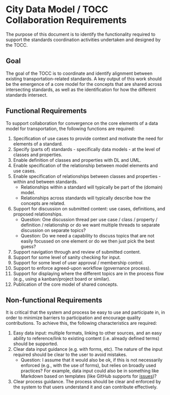 # City Data Model / TOCC Collaboration Requirements

The purpose of this document is to identify the functionality required to support the standards coordination activities undertaken and designed by the TOCC.

## Goal
The goal of the TOCC is to coordinate and identify alignment between existing transportation-related standards. A key output of this work should be the emergence of a core model for the concepts that are shared across intersecting standards, as well as the identification for how the different standards intersect.

## Functional Requirements
To support collaboration for convergence on the core elements of a data model for transportation, the following functions are required:
1. Specification of use cases to provide context and motivate the need for elements of a standard.
2. Specify (parts of) standards - specifically data models - at the level of classes and properties.
3. Enable definition of classes and properties with DL and UML.
4. Enable specification of the relationship between model elements and use cases. 
5. Enable specification of relationships between classes and properties - within and between standards.
   * Relationships within a standard will typically be part of the (domain) model.
   * Relationships across standards will typically describe how the concepts are related.
6. Support for discussion on submitted content: use cases, definitions, and proposed relationships.
   * Question: One discussion thread per use case / class / property / definition / relationship or do we want multiple threads to separate discussion on separate topics?
   * Question: Do we need a capability to discuss topics that are not easily focussed on one element or do we then just pick the best guess?
7. Support navigation through and review of submitted content.
8. Support for some level of sanity checking for input.
9. Support for some level of user approval / membership control.
10. Support to enforce agreed-upon workflow (governance process).
11. Support for displaying where the different topics are in the process flow (e.g., using a kanban/project board or similar).
12. Publication of the core model of shared concepts.

## Non-functional Requirements
It is critical that the system and process be easy to use and participate in, in order to minimize barriers to participation and encourage quality contributions. To achieve this, the following characteristics are required:
1. Easy data input: multiple formats, linking to other sources, and an easy ability to reference/link to existing content (i.e. already defined terms) should be supported.
2. Clear data input guidance (e.g. with forms, etc). The nature of the input required should be clear to the user to avoid mistakes.
   * Question: I assume that it would also be ok, if this is not necessarily enforced (e.g., with the use of forms), but relies on broadly used practices? For example, data input could also be in something like Markdown based on templates (like GitHub supports for [issues](https://help.github.com/en/github/building-a-strong-community/configuring-issue-templates-for-your-repository))?
3. Clear process guidance. The process should be clear and enforced by the system to that users understand it and can contribute effectively.
